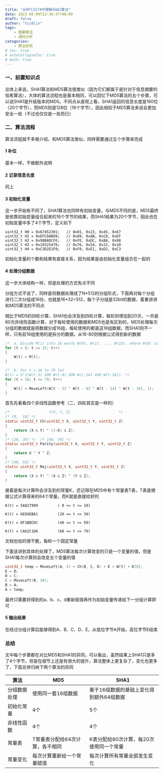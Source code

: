 ```yaml
---
title: "从RFC3174中理解SHA1算法"
date: 2023-05-09T22:36:47+08:00
draft: false
author: "tcc0lin"
tags:
    - 摘要算法
    - 源码分析
categories:
    - 算法研究
# toc: true
# autoCollapseToc: true
# math: true
---
```


### 一、前置知识点
总体上来说，SHA1算法和MD5算法很类似（因为它们都属于是针对于信息摘要的哈希算法），大体的算法流程也是基本相同，可以回忆下MD5算法的五个步骤，可以说SHA1是升级版本的MD5。不同点从直观上看，SHA1返回的信息长度是160位（20个字节），而MD5则是128位（16个字节），因此相较于MD5算法来说会更加安全一些（不过也仅仅是一些而已）
### 二、算法流程
算法流程就不多做介绍，和MD5算法类似，同样需要通过五个步骤来完成
#### 1 补位
基本一样，不做额外说明
#### 2 记录信息长度
同上
#### 3 初始化变量
这一步开始有不同了，SHA1算法也同样有初始变量，与MD5不同的是，MD5最终是依靠初始变量组合起来的16个字节的结果，而SHA1结果为20个字节，因此也在初始变量中多了4个字节，定义如下
```
uint32_t H0 = 0x67452301;   // 0x01, 0x23, 0x45, 0x67
uint32_t H1 = 0xEFCDAB89;   // 0x89, 0xAB, 0xCD, 0xEF
uint32_t H2 = 0x98BADCFE;   // 0xFE, 0xDC, 0xBA, 0x98
uint32_t H3 = 0x10325476;   // 0x76, 0x54, 0x32, 0x10
uint32_t H4 = 0xC3D2E1F0;   // 0xF0, 0xE1, 0xD2, 0xC3
```
初始化变量的个数和结果有直接关系，因为结果是由初始化变量组合在一起的
#### 4 处理分组数据
这一步大体结构一样，但是处理的方式有点不同

分组方式不说了，同样是将数据处理成了N*512的分组形式，下面再对每个分组进行二次分组成16份，也就是16\*32=512，每个子分组是32bit的数据，着重讲讲和MD5算法的不同点

相比于MD5的四轮计算，SHA1也会涉及到四轮计算，每轮则增加到20次，一共是80次非线性函数计算，对于每轮使用的数据和MD5也是有区别的，MD5处理每次分组的数据就是把数据分成16组，每轮使用的都是这16组数据，而SHA1则不一样，只有前16组使用的是拆分的数据，从16-80则根据公式得到新的数据
```c
/*  a. Divide M(i) into 16 words W(0), W(1), ..., W(15), where W(0) is the left - most word. */
for (t = 0; t <= 15; t++)
{
    W[t] = M[t];
}

/*  b. For t = 16 to 79 let
W(t) = S^1(W(t-3) XOR W(t-8) XOR W(t-14) XOR W(t-16)). */
for (t = 16; t <= 79; t++)
{
    W[t] = MoveLeft(W[t - 3] ^ W[t - 8] ^ W[t - 14] ^ W[t - 16], 1);
}
```

首先先看看四个非线性函数参考（二、四轮其实是一样的）
```c
/*                  f(X, Y, Z)                      */
/* [0,  19] */
static uint32_t Ch(uint32_t X, uint32_t Y, uint32_t Z)
{
    return (X & Y) ^ ((~X) & Z);
}
/* [20, 39] */  /* [60, 79] */
static uint32_t Parity(uint32_t X, uint32_t Y, uint32_t Z)
{
    return X ^ Y ^ Z;
}
/* [40, 59] */
static uint32_t Maj(uint32_t X, uint32_t Y, uint32_t Z)
{
    return (X & Y) ^ (X & Z) ^ (Y & Z);
}
```
接着是每次计算所会涉及到的常量K，还记得在MD5中有个常量表T表，T表是根据公式计算得来的64个常量，而K就是直接给好的
```
K(t) = 5A827999         ( 0 <= t <= 19)

K(t) = 6ED9EBA1         (20 <= t <= 39)

K(t) = 8F1BBCDC         (40 <= t <= 59)

K(t) = CA62C1D6         (60 <= t <= 79)
```
文档也给的很干脆，每轮一个固定常量

下面该讲到具体的处理了，MD5算法每次计算改变的只是一个变量的值，但是SHA1每次计算则会改变五个变量的值
```c
uint32_t temp = MoveLeft(A, 5) + Ch(B, C, D) + E + W[t] + K[0];
E = D;
D = C;
C = MoveLeft(B, 30);
B = A;
A = temp;
```
最终只需要将得到的a、b、c、d重新赋值再作为初始变量传递给下一分组计算即可
#### 5 输出结果
在经过分组计算后能够得到A、B、C、D、E，从低位字节A开始，高位字节E结束

### 总结
文中每个步骤都在对比MD5和SHA1的异同，可以看出，虽然结果上SHA1只是多了4个字节，但是在细节上还是有很大的提升，算法整体上更复杂了，变化也更多了，下面总体归纳下两个算法的异同

|  算法 |  MD5   | SHA1  |
|  ----  | ----  |----  |
| 分组数据处理  | 使用同一套16组数据 | 基于16组数据的基础上变化得到额外64组数据 |
|  初始化常量 | 4个 | 5个 |
|非线性函数 | 4个 | 4个 |
| 常量表 | T常量表分配给64次计算，各不相同 | K表分配给80次计算，每20次使用同一个常量 |
|常量变化 | 每次计算重新给一个常量赋值 |每次计算所有常量全部发生变化|

